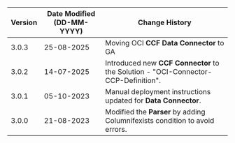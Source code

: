 | **Version** | **Date Modified (DD-MM-YYYY)** | **Change History**                                                          |
|-------------|--------------------------------|-----------------------------------------------------------------------------|
| 3.0.3       | 25-08-2025                     | Moving OCI **CCF Data Connector** to GA		 							 |
| 3.0.2       | 14-07-2025                     | Introduced new **CCF Connector** to the Solution - "OCI-Connector-CCP-Definition".|
| 3.0.1       | 05-10-2023                     | Manual deployment instructions updated for **Data Connector**.               |
| 3.0.0       | 21-08-2023                     | Modified the **Parser** by adding Columnifexists condition to avoid errors. |  
